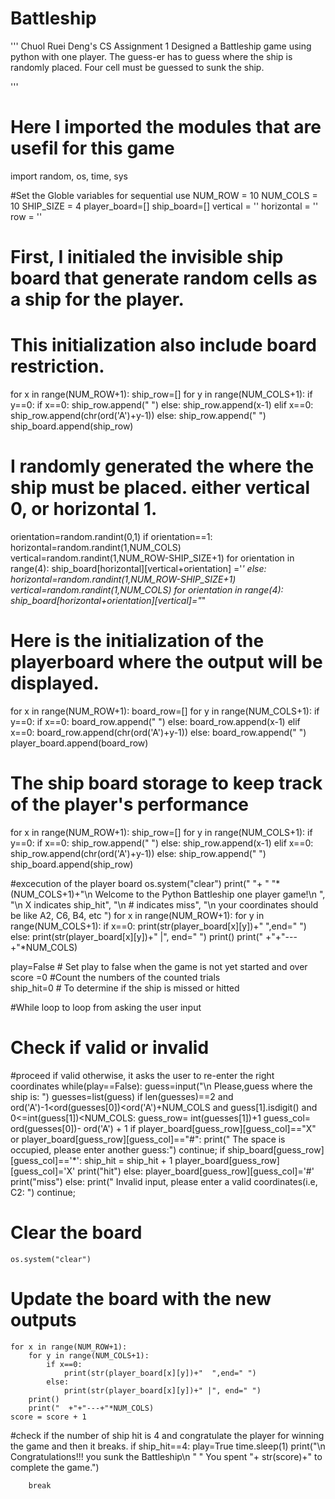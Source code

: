 # Battleship

'''
Chuol Ruei Deng's CS Assignment 1
Designed a Battleship game using 
python with one player. The guess-er
has to guess where the ship is randomly 
placed. Four cell must be guessed to
sunk the ship. 

'''

# Here I imported the modules that are usefil for this game
import random, os, time, sys

#Set the Globle variables for sequential use
NUM_ROW = 10
NUM_COLS = 10
SHIP_SIZE = 4
player_board=[]
ship_board=[]
vertical = ''
horizontal = ''
row = ''
# First, I initialed the invisible ship board that generate random cells as a ship for the player.
# This initialization also include board restriction.
for x in range(NUM_ROW+1):
	ship_row=[]
	for y in range(NUM_COLS+1):
		if y==0:
			if x==0:
				ship_row.append(" ")
			else:
				ship_row.append(x-1)
		elif x==0:
			ship_row.append(chr(ord('A')+y-1))
		else:
			ship_row.append(" ")
	ship_board.append(ship_row)

# I randomly generated the where the ship must be placed. either vertical 0, or horizontal 1.

orientation=random.randint(0,1)
if orientation==1:
	horizontal=random.randint(1,NUM_COLS)
	vertical=random.randint(1,NUM_ROW-SHIP_SIZE+1)
	for orientation in range(4):
		ship_board[horizontal][vertical+orientation] ='*'
else:
	horizontal=random.randint(1,NUM_ROW-SHIP_SIZE+1)
	vertical=random.randint(1,NUM_COLS)
	for orientation in range(4):
		ship_board[horizontal+orientation][vertical]="*"
# Here is the initialization of the playerboard where the output will be displayed. 
for x in range(NUM_ROW+1):
	board_row=[]
	for y in range(NUM_COLS+1):
		if y==0:
			if x==0:
				board_row.append(" ")
			else:
				board_row.append(x-1)
		elif x==0:
			board_row.append(chr(ord('A')+y-1))
		else:
			board_row.append(" ")
	player_board.append(board_row)

# The ship board storage to keep track of the player's performance
for x in range(NUM_ROW+1):
	ship_row=[]
	for y in range(NUM_COLS+1):
		if y==0:
			if x==0:
				ship_row.append(" ")
			else:
				ship_row.append(x-1)
		elif x==0:
			ship_row.append(chr(ord('A')+y-1))
		else:
			ship_row.append(" ")
	ship_board.append(ship_row)

#excecution of the player board
os.system("clear")
print(" "+ " "*(NUM_COLS+1)+"\n Welcome to the Python Battleship one player game!\n ", "\n X indicates ship_hit", "\n # indicates miss", "\n your coordinates should be like A2, C6, B4, etc ")
for x in range(NUM_ROW+1):
	for y in range(NUM_COLS+1):
		if x==0:
			print(str(player_board[x][y])+"  ",end=" ")
		else:
			print(str(player_board[x][y])+" |", end=" ")
	print()
	print("  +"+"---+"*NUM_COLS)


play=False # Set play to false when the game is not yet started and over
score =0       #Count the numbers of the counted trials  
ship_hit=0      # To determine if the ship is missed or hitted

#While loop to loop from asking the user input
# Check if valid or invalid
#proceed if valid otherwise, it asks the user to re-enter the right coordinates
while(play==False):
	guess=input("\n Please,guess where the ship is: ")
	guesses=list(guess)
	if len(guesses)==2 and ord('A')-1<ord(guesses[0])<ord('A')+NUM_COLS and guess[1].isdigit() and 0<=int(guess[1])<NUM_COLS:
		guess_row= int(guesses[1])+1
		guess_col= ord(guesses[0])- ord('A') + 1
		if player_board[guess_row][guess_col]=="X" or player_board[guess_row][guess_col]=="#":
			print("  The space is occupied, please enter another guess:")
			continue;
		if ship_board[guess_row][guess_col]=='*':
			ship_hit = ship_hit + 1
			player_board[guess_row][guess_col]='X'
			print("hit")
		else:
			player_board[guess_row][guess_col]='#'
			print("miss")
	else:
		print("  Invalid input, please enter a valid coordinates(i.e, C2: ")
		continue;
  # Clear the board
	os.system("clear") 
   # Update the board with the new outputs
	for x in range(NUM_ROW+1):
		for y in range(NUM_COLS+1):
			if x==0:
				print(str(player_board[x][y])+"  ",end=" ")
			else:
				print(str(player_board[x][y])+" |", end=" ")
		print()
		print("  +"+"---+"*NUM_COLS)
	score = score + 1
  #check if the number of ship hit is 4 and congratulate the player for winning the game and then it breaks.
	if ship_hit==4:
		play=True
		time.sleep(1)
		print("\n  Congratulations!!! you sunk the Battleship\n " " You spent "+ str(score)+" to complete the game.")
		
		break




